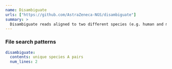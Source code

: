 ```yaml
---
name: Disambiguate
urls: ["https://github.com/AstraZeneca-NGS/disambiguate"]
summary: >
  Disambiguate reads aligned to two different species (e.g. human and mouse)
---
```


<!--
~~~~~ DO NOT EDIT ~~~~~
This file is autogenerated from the MultiQC module python docstring.
Do not edit the markdown, it will be overwritten.

File path for the source of this content: multiqc/modules/disambiguate/disambiguate.py
~~~~~~~~~~~~~~~~~~~~~~~
-->

### File search patterns

```yaml
disambiguate:
  contents: unique species A pairs
  num_lines: 2
```
